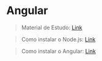 # Angular

> Material de Estudo: [Link](https://youtu.be/UNkqooT1x8E?si=KSNoI1cyJQGg3lgJ)

> Como instalar o Node.js: [Link](https://nodejs.org/en/download)

> Como instalar o Angular: [Link](https://angular.io/cli)
